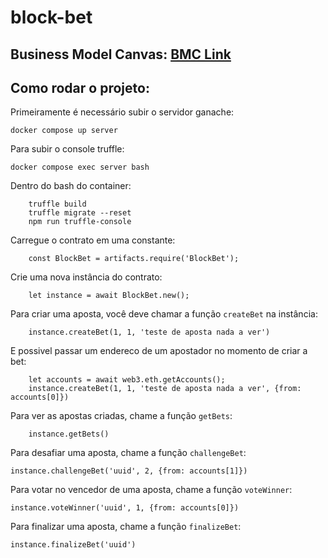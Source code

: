 # block-bet

## Business Model Canvas: [BMC Link](https://www.canva.com/design/DAGBaQGA1xA/xKYAZAaZ9XhfqMiSRokO1Q/edit?utm_content=DAGBaQGA1xA&utm_campaign=designshare&utm_medium=link2&utm_source=sharebutton)

## Como rodar o projeto:

Primeiramente é necessário subir o servidor ganache:

```
docker compose up server
```

Para subir o console truffle:

```
docker compose exec server bash
```

Dentro do bash do container:
```
    truffle build
    truffle migrate --reset
    npm run truffle-console
```

Carregue o contrato em uma constante:
```
    const BlockBet = artifacts.require('BlockBet');
```

Crie uma nova instância do contrato:
```
    let instance = await BlockBet.new();
```

Para criar uma aposta, você deve chamar a função `createBet` na instância:
```
    instance.createBet(1, 1, 'teste de aposta nada a ver')
```

E possivel passar um endereco de um apostador no momento de criar a bet:
```
    let accounts = await web3.eth.getAccounts();
    instance.createBet(1, 1, 'teste de aposta nada a ver', {from: accounts[0]})
```

Para ver as apostas criadas, chame a função `getBets`:
```
    instance.getBets()
```

Para desafiar uma aposta, chame a função `challengeBet`:
```
instance.challengeBet('uuid', 2, {from: accounts[1]})
```

Para votar no vencedor de uma aposta, chame a função `voteWinner`:
```
instance.voteWinner('uuid', 1, {from: accounts[0]})
```
Para finalizar uma aposta, chame a função `finalizeBet`:
```
instance.finalizeBet('uuid')
```
